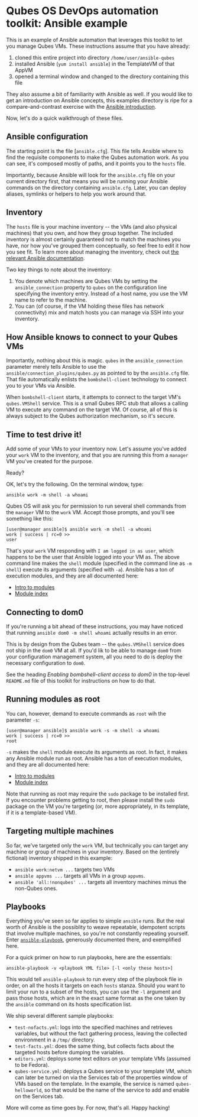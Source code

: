 Qubes OS DevOps automation toolkit: Ansible example
==================================================

This is an example of Ansible automation that leverages this toolkit to
let you manage Qubes VMs.  These instructions assume that you have already:

1. cloned this entire project into directory `/home/user/ansible-qubes`
2. installed Ansible (`yum install ansible`) in the TemplateVM of that AppVM
3. opened a terminal window and changed to the directory containing this file

They also assume a bit of familiarity with Ansible as well.  If you would like
to get an introduction on Ansible concepts, this examples directory is ripe
for a compare-and-contrast exercise with the
[Ansible introduction](https://docs.ansible.com/ansible/intro_getting_started.html).

Now, let's do a quick walkthrough of these files.

Ansible configuration
---------------------

The starting point is the file [`ansible.cfg`].  This file tells Ansible where
to find the requisite components to make the Qubes automation work.  As
you can see, it's composed mostly of paths, and it points you to the `hosts`
file.

Importantly, because Ansible will look for the `ansible.cfg` file
on your current directory first, that means you will be running your
Ansible commands on the directory containing `ansible.cfg`.  Later, you can
deploy aliases, symlinks or helpers to help you work around that.

Inventory
---------

The `hosts` file is your machine inventory -- the VMs (and also physical
machines) that you own, and how they group together.  The included inventory
is almost certainly guaranteed not to match the machines you have, nor how
you've grouped them conceptually, so feel free to edit it how you see fit.  To
learn more about managing the inventory, check out [the relevant Ansible
documentation](https://docs.ansible.com/ansible/intro_inventory.html).

Two key things to note about the inventory:

1. You denote which machines are Qubes VMs by setting the `ansible_connection`
   property to `qubes` on the configuration line specifying the inventory
   entry.   Instead of a host name, you use the VM name to refer to the
   machine.
2. You can (of course, if the VM holding these files has network
   connectivity) mix and match hosts you can manage via SSH into your
   inventory.

How Ansible knows to connect to your Qubes VMs
----------------------------------------------

Importantly, nothing about this is magic.  `qubes` in the `ansible_connection`
parameter merely tells Ansible to use the `ansible/connection_plugins/qubes.py`
as pointed to by the `ansible.cfg` file.  That file automatically enlists
the `bombshell-client` technology to connect you to your VMs via Ansible.

When `bombshell-client` starts, it attempts to connect to the target VM's
`qubes.VMShell` service.  This is a small Qubes RPC stub that allows a calling
VM to execute any command on the target VM.  Of course, all of this is
always subject to the Qubes authorization mechanism, so it's secure.

Time to test drive it!
----------------------

Add some of your VMs to your inventory now.  Let's assume you've added your
`work` VM to the inventory, and that you are running this from a `manager`
VM you've created for the purpose.

Ready?

OK, let's try the following.  On the terminal window, type:

    ansible work -m shell -a whoami

Qubes OS will ask you for permission to run several shell commands from the
`manager` VM to the `work` VM.  Accept those prompts, and you'll see
something like this:

    [user@manager ansible]$ ansible work -m shell -a whoami
    work | success | rc=0 >>
    user

That's your `work` VM responding with `I am logged in as user`, which
happens to be the user that Ansible logged into your VM as.  The above
command line makes the `shell` module (specified in the command line as
`-m shell`) execute its arguments (specified with `-a`).  Ansible has a ton
of execution modules, and they are all documented here:

* [Intro to modules](https://docs.ansible.com/ansible/modules.html)
* [Module index](https://docs.ansible.com/ansible/modules_by_category.html)

Connecting to dom0
------------------

If you're running a bit ahead of these instructions, you may have noticed
that running `ansible dom0 -m shell whoami` actually results in an error.

This is by design from the Qubes team -- the `qubes.VMShell` service does
not ship in the `dom0` VM at all.  If you'd lik to be able to manage `dom0`
from your configuration management system, all you need to do is deploy
the necessary configuration to `dom0`.

See the heading *Enabling bombshell-client access to dom0* in the top-level
`README.md` file of this toolkit for instructions on how to do that.

Running modules as root
-----------------------

You can, however, demand to execute commands as `root` wih the parameter `-s`:

    [user@manager ansible]$ ansible work -s -m shell -a whoami
    work | success | rc=0 >>
    root

`-s` makes the `shell` module execute its arguments as root.  In fact, it
makes any Ansible module run as root.  Ansible has a ton of execution modules, and they
are all documented here:

* [Intro to modules](https://docs.ansible.com/ansible/modules.html)
* [Module index](https://docs.ansible.com/ansible/modules_by_category.html)

Note that running as root may require the `sudo` package to be installed
first.   If you encounter problems getting to root, then please install
the `sudo` package on the VM you're targeting (or, more appropriately,
in its template, if it is a template-based VM).

Targeting multiple machines
---------------------------

So far, we've targeted only the `work` VM, but technically you can target any
machine or group of machines in your inventory.  Based on the (entirely
fictional) inventory shipped in this example:

* `ansible work:netvm ...` targets two VMs
* `ansible appvms ...` targets all VMs in a group `appvms`.
* `ansible 'all:!nonqubes' ...` targets all inventory machines minus the
   non-Qubes ones.

Playbooks
---------

Everything you've seen so far applies to simple `ansible` runs.  But the real
worth of Ansible is the possiblity to weave repeatable, idempotent scripts
that involve multiple machines, so you're not constantly repeating yourself.
Enter [`ansible-playbook`](https://docs.ansible.com/ansible/playbooks.html),
generously documented there, and exemplified here.

For a quick primer on how to run playbooks, here are the essentials:

    ansible-playbook -v <playbook YML file> [-l <only these hosts>]

This would tell `ansible-playbook` to run every step of the playbook file
in order, on all the hosts it targets on each `hosts` stanza.  Should you
want to limit your run to a subset of the hosts, you can use the `-l` argument
and pass those hosts, which are in the exact same format as the one
taken by the `ansible` command on its hosts specification list.

We ship several different sample playbooks:

* `test-nofacts.yml`: logs into the specified machines and retrieves
   variables, but without the fact gathering process, leaving the collected
   environment in a `/tmp/` directory.
* `test-facts.yml`: does the same thing, but collects facts about the targeted
   hosts before dumping the variables.
* `editors.yml`: deploys some text editors on your template VMs (assumed
   to be Fedora).
* `qubes-service.yml`: deploys a Qubes service to your template VM, which
   can later be turned on via the Services tab of the properties window of
   VMs based on the template.  In the example, the service is named
   `qubes-helloworld`, so that would be the name of the service to
   add and enable on the Services tab. 

More will come as time goes by.  For now, that's all.  Happy hacking!
